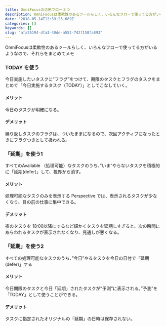 ```yaml
---
title: OmniFocusの活用フロー３つ
description: OmniFocusは柔軟性のあるツールらしく、いろんなフローで使ってる方がいるようなので、それらをまとめてメモ
date: '2018-05-14T12:39:23.689Z'
categories: []
keywords: []
slug: "afa25194-dfa3-40de-a552-742f158fa893"
---
```

OmniFocusは柔軟性のあるツールらしく、いろんなフローで使ってる方がいるようなので、それらをまとめてメモ

### TODAY を使う

今日実施したいタスクに”フラグ”をつけて、期限のタスクとフラグのタスクをまとめて「今日実施するタスク（TODAY）」としてこなしていく。

#### メリット

今日のタスクが明確になる。

#### デメリット

繰り返しタスクのフラグは、ついたままになるので、次回アクティブになったときにフラグつきとして扱われる。

### 「延期」を使う1

すべてのAvailable （処理可能）なタスクのうち、”いま”やらないタスクを積極的に「延期(defer)」して、視界から消す。

#### メリット

処理可能なタスクのみを表示する Perspective では、表示されるタスクが少なくなり、目の前の仕事に集中できる。

#### デメリット

夜のタスクを 18:00以降にするなど細かくタスクを延期しすぎると、次の瞬間にあらわれるタスクが表示されなくなり、見通しが悪くなる。

### 「延期」を使う2

すべての処理可能なタスクのうち、”今日”やるタスクを今日の日付で「延期(defer)」する

#### メリット

今日期限のタスクと今日「延期」されたタスクが”予測”に表示される。”予測”を「TODAY」として使うことができる。

#### デメリット

タスクに指定されたオリジナルの「延期」の日時は保存されない。
